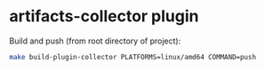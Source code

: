 # artifacts-collector plugin


Build and push (from root directory of project):

```sh
make build-plugin-collector PLATFORMS=linux/amd64 COMMAND=push
```
